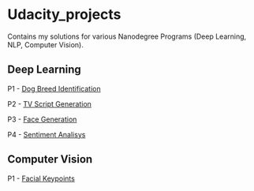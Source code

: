 # Udacity_projects
Contains my solutions for various Nanodegree Programs (Deep Learning, NLP, Computer Vision).

## Deep Learning
P1 - [Dog Breed Identification](https://github.com/mariabardon/nanodegree-deep-learning/tree/master/Project_2_Dog_Classification)

P2 - [TV Script Generation](https://github.com/mariabardon/nanodegree-deep-learning/tree/master/Project_3_TV_Script_Generation)

P3 - [Face Generation](https://github.com/mariabardon/nanodegree-deep-learning/tree/master/Project_4_Face_Generation)

P4 - [Sentiment Analisys](https://github.com/mariabardon/nanodegree-deep-learning/blob/master/Project_5_Sagemaker_Deployment)

## Computer Vision
P1 - [Facial Keypoints](https://github.com/mariabardon/nanodegree_computer_vision/tree/main/Project_1_Facial_Keypoints)
